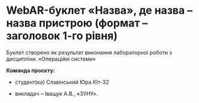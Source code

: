 # WebAR-буклет «Назва», де назва – назва пристрою (формат – заголовок 1-го рівня)
Буклет створено як результат виконання лабораторної роботи з дисципліни.
«Операційні системи»

**Команда проєкту:**
+ студент(ка) Славінський Юра КІт-32
- викладач – Іващук А.В., «ЗУНУ».
